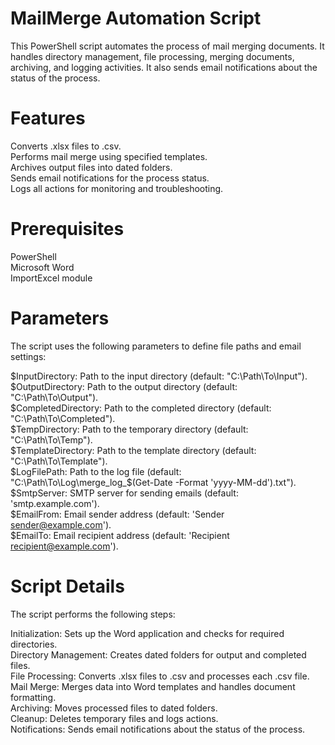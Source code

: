 # MailMerge Automation Script
This PowerShell script automates the process of mail merging documents. It handles directory management, file processing, merging documents, archiving, and logging activities. It also sends email notifications about the status of the process.

# Features
Converts .xlsx files to .csv. <br>
Performs mail merge using specified templates. <br>
Archives output files into dated folders. <br>
Sends email notifications for the process status. <br>
Logs all actions for monitoring and troubleshooting. <br>
# Prerequisites
PowerShell <br>
Microsoft Word <br>
ImportExcel module <br>
# Parameters
The script uses the following parameters to define file paths and email settings:

$InputDirectory: Path to the input directory (default: "C:\Path\To\Input"). <br>
$OutputDirectory: Path to the output directory (default: "C:\Path\To\Output"). <br>
$CompletedDirectory: Path to the completed directory (default: "C:\Path\To\Completed"). <br>
$TempDirectory: Path to the temporary directory (default: "C:\Path\To\Temp"). <br>
$TemplateDirectory: Path to the template directory (default: "C:\Path\To\Template"). <br>
$LogFilePath: Path to the log file (default: "C:\Path\To\Log\merge_log_$(Get-Date -Format 'yyyy-MM-dd').txt"). <br>
$SmtpServer: SMTP server for sending emails (default: 'smtp.example.com'). <br>
$EmailFrom: Email sender address (default: 'Sender <sender@example.com>'). <br>
$EmailTo: Email recipient address (default: 'Recipient <recipient@example.com>'). <br>
# Script Details
The script performs the following steps:

Initialization: Sets up the Word application and checks for required directories. <br>
Directory Management: Creates dated folders for output and completed files. <br>
File Processing: Converts .xlsx files to .csv and processes each .csv file. <br>
Mail Merge: Merges data into Word templates and handles document formatting. <br>
Archiving: Moves processed files to dated folders. <br>
Cleanup: Deletes temporary files and logs actions. <br>
Notifications: Sends email notifications about the status of the process. <br>
